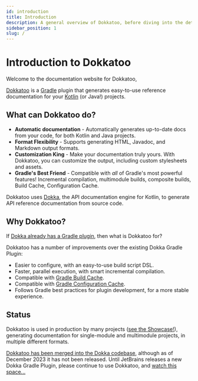 ```yaml
---
id: introduction
title: Introduction
description: A general overview of Dokkatoo, before diving into the details
sidebar_position: 1
slug: /
---
```


# Introduction to Dokkatoo

Welcome to the documentation website for Dokkatoo,

[Dokkatoo](https://github.com/adamko-dev/dokkatoo) is a
[Gradle](https://gradle.org/)
plugin that generates easy-to-use reference documentation for your
[Kotlin](https://kotlinlang.org/) (or Java!) projects.

## What can Dokkatoo do?

* **Automatic documentation** - Automatically generates up-to-date docs from your code, for both
  Kotlin and Java projects.
* **Format Flexibility** - Supports generating HTML, Javadoc, and Markdown output formats.
* **Customization King** - Make your documentation truly yours. With Dokkatoo, you can customize the
  output, including custom stylesheets and assets.
* **Gradle's Best Friend** - Compatible with _all_ of Gradle's most powerful features!
  Incremental compilation, multimodule builds, composite builds, Build Cache, Configuration Cache.

Dokkatoo uses [Dokka](https://github.com/Kotlin/dokka/), the API documentation engine for Kotlin,
to generate API reference documentation from source code.

## Why Dokkatoo?

If
[Dokka already has a Gradle plugin](https://kotlinlang.org/docs/dokka-gradle.html),
then what is Dokkatoo for?

Dokkatoo has a number of improvements over the existing Dokka Gradle Plugin:

* Easier to configure, with an easy-to-use build script DSL.
* Faster, parallel execution, with smart incremental compilation.
* Compatible with [Gradle Build Cache](https://docs.gradle.org/current/userguide/build_cache.html).
* Compatible
  with [Gradle Configuration Cache](https://docs.gradle.org/current/userguide/configuration_cache.html).
* Follows Gradle best practices for plugin development, for a more stable experience.

## Status

Dokkatoo is used in production by many projects ([see the Showcase!](/showcase)),
generating documentation for single-module and multimodule projects, in multiple different formats.

[Dokkatoo has been merged into the Dokka codebase](https://github.com/Kotlin/dokka/pull/3188),
although as of December 2023 it has not been released.
Until JetBrains releases a new Dokka Gradle Plugin,
please continue to use Dokkatoo, and
[watch this space...](https://github.com/Kotlin/dokka/issues/3131)
